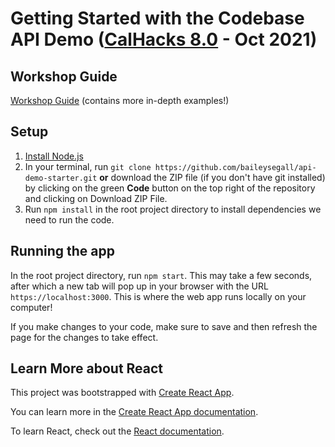 # Getting Started with the Codebase API Demo ([CalHacks 8.0](https://calhacks.io) - Oct 2021)

## Workshop Guide

[Workshop Guide](https://www.dropbox.com/scl/fi/ock4fahhesc0gq7y71b6d/APIs-and-Backend-Development-with-Node.js-and-MongoDB.paper?dl=0&rlkey=x8amajxmhy7jplk9wyvhnlg8i) (contains more in-depth examples!)

## Setup

1. [Install Node.js](https://nodejs.org/en/download/)
2. In your terminal, run `git clone https://github.com/baileysegall/api-demo-starter.git` **or** download the ZIP file (if you don't have git installed) by clicking on the green **Code** button on the top right of the repository and clicking on Download ZIP File.
3. Run `npm install` in the root project directory to install dependencies we need to run the code.

## Running the app

In the root project directory, run `npm start`. This may take a few seconds, after which a new tab will pop up in your browser with the URL `https://localhost:3000`. This is where the web app runs locally on your computer!

If you make changes to your code, make sure to save and then refresh the page for the changes to take effect.

## Learn More about React

This project was bootstrapped with [Create React App](https://github.com/facebook/create-react-app).

You can learn more in the [Create React App documentation](https://facebook.github.io/create-react-app/docs/getting-started).

To learn React, check out the [React documentation](https://reactjs.org/).
